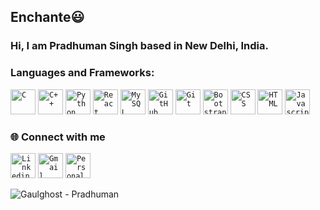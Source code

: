 ## Enchante😃
### Hi, I am Pradhuman Singh based in New Delhi, India.

### Languages and Frameworks:
<code><img width="40px" src="https://img.icons8.com/color/3x/c-programming.png" title="C"/></code>
<code><img width="40px" src="https://img.icons8.com/color/4x/c-plus-plus-logo.png" title="C++"/></code>
<code><img width="40px" src="https://img.icons8.com/color/4x/000000/python.png" title="Python"/></code>
<code><img width="40px" src="https://img.icons8.com/plasticine/100/000000/react.png" title="React"/></code>
<code><img width="40px" src="https://img.icons8.com/ios/4x/00758f/mysql-logo.png" title="MySQL"/></code>
<code><img width="40px" src="https://img.icons8.com/fluent/8x/github.png" title="GitHub"/></code>
<code><img width="40px" src="https://img.icons8.com/color/2x/git.png" title="Git"/></code>
<code><img width="40px" src="https://img.icons8.com/color/2x/bootstrap.png" title="Bootstrap"/></code>
<code><img width="40px" src="https://img.icons8.com/color/48/000000/css3.png" title="CSS"/></code>
<code><img width="40px" src="https://img.icons8.com/color/48/000000/html-5.png" title="HTML"/></code>
<code><img width="40px" src="https://img.icons8.com/color/48/000000/javascript-logo-1.png" title="Javascript"/></code>

### 🌐 Connect with me 
<code><a href="https://www.linkedin.com/in/psn-1202/" title="LinkedIn - Pradhuman"><img width="40px" src="https://img.icons8.com/color/8x/000000/linkedin.png" title="Linkedin"/></a></code>
<code><a href="mailto:singh.psn12@gmail.com" title="Gmail - Pradhuman"><img width="40px" src="https://img.icons8.com/fluent/48/000000/gmail.png" title="Gmail"/></a></code>
<code><a href="https://gaulghost.github.io" title="Website - Pradhuman"><img width="40px" src="https://user-images.githubusercontent.com/49186033/112720924-3fb11b00-8f27-11eb-869c-c36745e84764.png" title="Personal Website"/></a></code>

<p align="left"> <img src="https://komarev.com/ghpvc/?username=gaulghost&label=Profile%20Views&color=0e75b6&style=flat" alt="Gaulghost - Pradhuman" /> </p>
<!--
**gaulghost/gaulghost** is a ✨ _special_ ✨ repository because its `README.md` (this file) appears on your GitHub profile.

Here are some ideas to get you started:

- 🔭 I’m currently working on ...
- 🌱 I’m currently learning ...
- 👯 I’m looking to collaborate on ...
- 🤔 I’m looking for help with ...
- 💬 Ask me about ...
- 📫 How to reach me: ...
- 😄 Pronouns: ...
- ⚡ Fun fact: ...
-->
